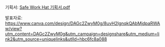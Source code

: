 기획서: [Safe Work Hat 기획서.pdf](https://github.com/user-attachments/files/18724058/Safe.Work.Hat.pdf)

발표자료: https://www.canva.com/design/DAGc2ZwyM0g/8uvH2IgnqkQAbMjdpaRWAw/view?utm_content=DAGc2ZwyM0g&utm_campaign=designshare&utm_medium=link2&utm_source=uniquelinks&utlId=hbc6fc8a088
